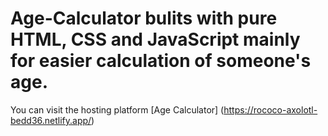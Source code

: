 # Age-Calculator bulits with pure HTML, CSS and JavaScript mainly for easier calculation of someone's age.

You can visit the hosting platform [Age Calculator] (https://rococo-axolotl-bedd36.netlify.app/)
